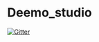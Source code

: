 # Deemo_studio

[![Gitter](https://badges.gitter.im/Join%20Chat.svg)](https://gitter.im/rajkshah14/Deemo_studio?utm_source=badge&utm_medium=badge&utm_campaign=pr-badge&utm_content=badge)